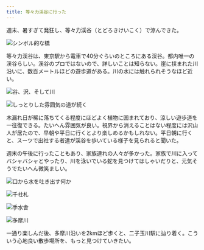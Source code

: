 ```yaml
---
title: 等々力渓谷に行った
---
```

週末、暑すぎて発狂し、等々力渓谷（とどろきけいこく）で涼んできた。

![](https://lh3.googleusercontent.com/c3zJhzjUP01LAfF4jnFjs3f2ywt92aa6NhdfwM4OYIwm9pFokpCl6WuwW8ktWlPL7BzFrCPn4LmcUoY5v2YiUpZhMA2U9LdK0_95p8n7GQ7Va3eIRMGOnr6522nrE_Mab4tYHFjmAsO6DnvOMQAblio "シンボル的な橋")

等々力渓谷は、東京駅から電車で40分ぐらいのところにある渓谷。都内唯一の渓谷らしい。渓谷のプロではないので、詳しいことは知らない。崖に挟まれた川沿いに、数百メートルほどの遊歩道がある。川の水には触れられそうなほど近い。

![](https://lh3.googleusercontent.com/H3qKx8wYUVb20fAc9ECJ5Qsf5vDj3inRDf6i9u37mpLyPwnNZ1bXdD7wV56jpB0X09Pb4OLpVzpfLapME0s5Bzr3ivbnblBwMWEJSlFQFT4cmVKvMpxs7owP7o1Mn4cOD0iPjK_cCTJ3q-XcuU_wVgk "谷、沢、そして川")

![](https://lh4.googleusercontent.com/UBxThSoqMjqPIext4v7lqN-L0eJqBgzs63ZedkzaxWK-FJEuCouxr2v4Ffr9xoI-9Y0kR0fNO09eePxgP_o3aYQ23wvDfB2ky7yUKBnKDcCZ4eAhvOdstuKbvxaLDty6_QVR_xzs-z0a1jpd0D29tuY "しっとりした雰囲気の道が続く")

木漏れ日が稀に落ちてくる程度にほどよく植物に囲まれており、涼しい遊歩道を一往復できる。たいへん雰囲気が良い。視界から消えることはない程度には沢山人が居たので、早朝や平日に行くとより楽しめるかもしれない。平日朝に行くと、スーツで出社する者達が渓谷を歩いている様子を見られると聞いた。

週末の午後に行ったこともあり、家族連れの人々が多かった。家族で川に入ってバシャバシャとやったり、川を泳いでいる蛇を見つけてはしゃいだりと、元気そうでたいへん微笑ましい。

![](https://lh5.googleusercontent.com/sExy5zoSMqgpgg79iY-x0ojaw2YGqgN73fCbASGgucnlSldVaCz2G8MjfznDthzl2zzav13txgwQGC5886eCcSuW3Il8Jc8V6Ucb_Axu61Bye8V4N_-VlnUKIHBKb6a4ikdJv1ih4KLd_WiwES26uHw "口から水を吐き出す何か")

![](https://lh6.googleusercontent.com/OsM0zsLKrJjUiytays9pgV_hzSvIFPCZNKpkmx7kde2Fq05oo1fihwuctybKBvIJ0qRuZdnNLkpehtV2BPyjFXRKpzadtMz45DGPXCx6jZs6Q137iY_VvbT70Q6RCPISTeCw5nr5ykFPlqiBuBL113o "千社札")

![](https://lh4.googleusercontent.com/RhoJxtGAFdr3Q6fpFTglbgfgErR4spyOj1AqjKc69UqMfG1Q370yn3XOVZ9vWj2aKbhen0eI3B24VJ4VB4AfKgrleExGO2oirqNI4guQWJrFfMzOilpaBPae_wEP-MdG2ZYUxNEHVgxXcsN6BPup6ts "手水舎")

![](https://lh5.googleusercontent.com/qRk2BR7TB8djcFsS5U_WAN0nVsTqfBgRIX-eZNUF0Im46Hoyw_hIdgrh7WHXH-OZDiKZRmFvmB77uJ0pU6Fla177wWXP4qX2KWTHQdBm021hFEntnbglfOtufZdw1UKQPuDQ5JmfGkWYy786lODbxyM "多摩川")

一通り楽しんだ後、多摩川沿いを2kmほど歩くと、二子玉川駅に辿り着く。こういう心地良い散歩場所を、もっと見つけていきたい。
